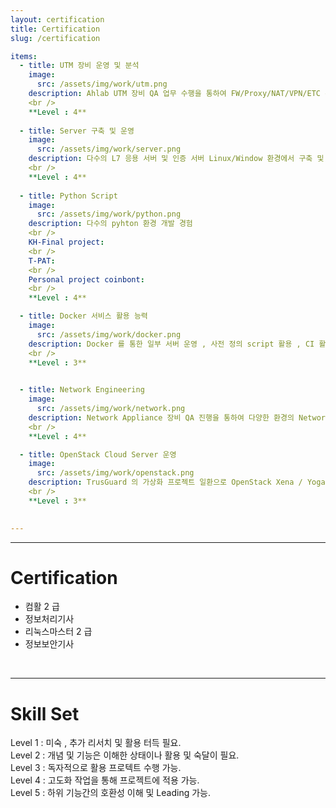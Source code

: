 ```yaml
---
layout: certification
title: Certification
slug: /certification

items:
  - title: UTM 장비 운영 및 분석
    image:
      src: /assets/img/work/utm.png
    description: Ahlab UTM 장비 QA 업무 수행을 통하여 FW/Proxy/NAT/VPN/ETC 운영 skill 
    <br />
    **Level : 4**
    
  - title: Server 구축 및 운영
    image:
      src: /assets/img/work/server.png
    description: 다수의 L7 응용 서버 및 인증 서버 Linux/Window 환경에서 구축 및 운영 경험
    <br />
    **Level : 4**
    
  - title: Python Script 
    image:
      src: /assets/img/work/python.png
    description: 다수의 pyhton 환경 개발 경험
    <br />
    KH-Final project:
    <br />
    T-PAT:
    <br />
    Personal project coinbont: 
    <br />
    **Level : 4**

  - title: Docker 서비스 활용 능력 
    image:
      src: /assets/img/work/docker.png
    description: Docker 를 통한 일부 서버 운영 , 사전 정의 script 활용 , CI 활용 
    <br />
    **Level : 3**

    
  - title: Network Engineering
    image:
      src: /assets/img/work/network.png
    description: Network Appliance 장비 QA 진행을 통하여 다양한 환경의 Network 환경 구축 및 운영 HA 환경(이중화) Proxy 및 NAT 환경 등
    <br />
    **Level : 4**

  - title: OpenStack Cloud Server 운영
    image:
      src: /assets/img/work/openstack.png
    description: TrusGuard 의 가상화 프로젝트 일환으로 OpenStack Xena / Yoga 환경을 우분투20.04 에서 구축 <br /> Service <br / > glance , NOVA, Neutron , Keystone , Cinder , Horizon
    <br />
    **Level : 3**

    
---
```


---
# Certification
- 컴활 2 급
- 정보처리기사
- 리눅스마스터 2 급
- 정보보안기사

<br />

---
# Skill Set
Level 1 : 미숙 , 추가 리서치 및 활용 터득 필요.
<br />
Level 2 : 개념 및 기능은 이해한 상태이나 활용 및 숙달이 필요.
<br />
Level 3 : 독자적으로 활용 프로텍트 수행 가능. 
<br />
Level 4 : 고도화 작업을 통해 프로젝트에 적용 가능.
<br />
Level 5 : 하위 기능간의 호환성 이해 및 Leading 가능. 

